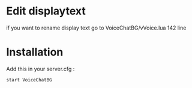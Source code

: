 # Edit displaytext
if you want to rename display text go to VoiceChatBG/vVoice.lua
142 line



# Installation

Add this in your server.cfg : 

```start VoiceChatBG```
